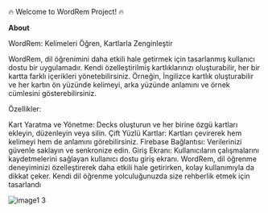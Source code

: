 🔥 Welcome to WordRem Project! 🔥

**About**


WordRem: Kelimeleri Öğren, Kartlarla Zenginleştir

WordRem, dil öğrenimini daha etkili hale getirmek için tasarlanmış kullanıcı dostu bir uygulamadır. Kendi özelleştirilmiş kartlıklarınızı oluşturabilir, her bir kartta farklı içerikleri yönetebilirsiniz. Örneğin, İngilizce kartlık oluşturabilir ve her kartın ön yüzünde kelimeyi, arka yüzünde anlamını ve örnek cümlesini gösterebilirsiniz.

Özellikler:

Kart Yaratma ve Yönetme: Decks oluşturun ve her birine özgü kartları ekleyin, düzenleyin veya silin.
Çift Yüzlü Kartlar: Kartları çevirerek hem kelimeyi hem de anlamını görebilirsiniz.
Firebase Bağlantısı: Verilerinizi güvenle saklayın ve senkronize edin.
Giriş Ekranı: Kullanıcıların çalışmalarını kaydetmelerini sağlayan kullanıcı dostu giriş ekranı.
WordRem, dil öğrenme deneyiminizi özelleştirerek daha etkili hale getirirken, kolay kullanımıyla da dikkat çeker. Kendi dil öğrenme yolculuğunuzda size rehberlik etmek için tasarlandı

![image1 3](https://github.com/agkurt/WordRem/assets/85376292/ca94e2d3-9624-4755-94fe-0f440bd258c7)








